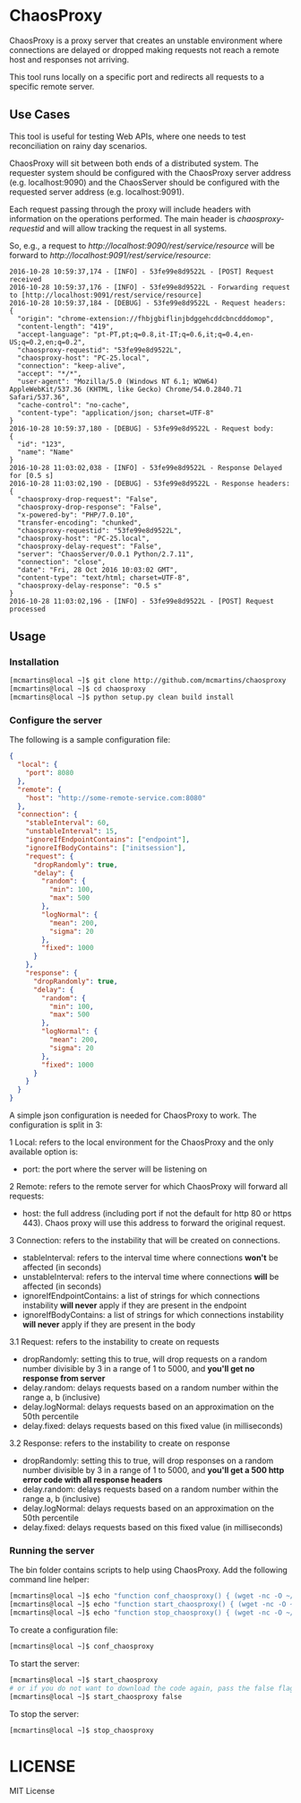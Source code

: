 # ChaosProxy

ChaosProxy is a proxy server that creates an unstable environment where connections 
are delayed or dropped making requests not reach a remote host and responses not arriving.

This tool runs locally on a specific port and redirects all requests to a specific remote server.

## Use Cases

This tool is useful for testing Web APIs, where one needs to test reconciliation on rainy day scenarios.

ChaosProxy will sit between both ends of a distributed system. The requester system should be configured with the
ChaosProxy server address (e.g. localhost:9090) and the ChaosServer should be configured with the
requested server address (e.g. localhost:9091).

Each request passing through the proxy will include headers with information on the operations performed.
The main header is *chaosproxy-requestid* and will allow tracking the request in all systems.

So, e.g., a request to *http://localhost:9090/rest/service/resource* will be forward to *http://localhost:9091/rest/service/resource*:

```none
2016-10-28 10:59:37,174 - [INFO] - 53fe99e8d9522L - [POST] Request received
2016-10-28 10:59:37,176 - [INFO] - 53fe99e8d9522L - Forwarding request to [http://localhost:9091/rest/service/resource]
2016-10-28 10:59:37,184 - [DEBUG] - 53fe99e8d9522L - Request headers:
{
  "origin": "chrome-extension://fhbjgbiflinjbdggehcddcbncdddomop", 
  "content-length": "419", 
  "accept-language": "pt-PT,pt;q=0.8,it-IT;q=0.6,it;q=0.4,en-US;q=0.2,en;q=0.2", 
  "chaosproxy-requestid": "53fe99e8d9522L", 
  "chaosproxy-host": "PC-25.local", 
  "connection": "keep-alive", 
  "accept": "*/*", 
  "user-agent": "Mozilla/5.0 (Windows NT 6.1; WOW64) AppleWebKit/537.36 (KHTML, like Gecko) Chrome/54.0.2840.71 Safari/537.36", 
  "cache-control": "no-cache", 
  "content-type": "application/json; charset=UTF-8"
}
2016-10-28 10:59:37,180 - [DEBUG] - 53fe99e8d9522L - Request body:
{
  "id": "123", 
  "name": "Name"
}
2016-10-28 11:03:02,038 - [INFO] - 53fe99e8d9522L - Response Delayed for [0.5 s]
2016-10-28 11:03:02,190 - [DEBUG] - 53fe99e8d9522L - Response headers:
{
  "chaosproxy-drop-request": "False", 
  "chaosproxy-drop-response": "False", 
  "x-powered-by": "PHP/7.0.10", 
  "transfer-encoding": "chunked", 
  "chaosproxy-requestid": "53fe99e8d9522L", 
  "chaosproxy-host": "PC-25.local", 
  "chaosproxy-delay-request": "False", 
  "server": "ChaosServer/0.0.1 Python/2.7.11", 
  "connection": "close", 
  "date": "Fri, 28 Oct 2016 10:03:02 GMT", 
  "content-type": "text/html; charset=UTF-8", 
  "chaosproxy-delay-response": "0.5 s"
}
2016-10-28 11:03:02,196 - [INFO] - 53fe99e8d9522L - [POST] Request processed
```

## Usage

### Installation

```bash
[mcmartins@local ~]$ git clone http://github.com/mcmartins/chaosproxy
[mcmartins@local ~]$ cd chaosproxy
[mcmartins@local ~]$ python setup.py clean build install
```

### Configure the server

The following is a sample configuration file:

```json
{
  "local": {
    "port": 8080
  },
  "remote": {
    "host": "http://some-remote-service.com:8080"
  },
  "connection": {
    "stableInterval": 60,
    "unstableInterval": 15,
    "ignoreIfEndpointContains": ["endpoint"],
    "ignoreIfBodyContains": ["initsession"],
    "request": {
      "dropRandomly": true,
      "delay": {
        "random": {
          "min": 100,
          "max": 500
        },
        "logNormal": {
          "mean": 200,
          "sigma": 20
        },
        "fixed": 1000
      }
    },
    "response": {
      "dropRandomly": true,
      "delay": {
        "random": {
          "min": 100,
          "max": 500
        },
        "logNormal": {
          "mean": 200,
          "sigma": 20
        },
        "fixed": 1000
      }
    }
  }
}
```

A simple json configuration is needed for ChaosProxy to work. The configuration is split in 3:

1 Local: refers to the local environment for the ChaosProxy and the only available option is:

- port: the port where the server will be listening on

2 Remote: refers to the remote server for which ChaosProxy will forward all requests:

- host: the full address (including port if not the default for http 80 or https 443). Chaos proxy will use this address to forward the original request.

3 Connection: refers to the instability that will be created on connections.

- stableInterval:  refers to the interval time where connections **won't** be affected (in seconds)
- unstableInterval: refers to the interval time where connections **will** be affected (in seconds)
- ignoreIfEndpointContains: a list of strings for which connections instability **will never** apply if they are present in the endpoint
- ignoreIfBodyContains: a list of strings for which connections instability **will never** apply if they are present in the body

3.1 Request: refers to the instability to create on requests

- dropRandomly: setting this to true, will drop requests on a random number divisible by 3 in a range of 1 to 5000, and **you'll get no response from server**
- delay.random: delays requests based on a random number within the range a, b (inclusive)
- delay.logNormal: delays requests based on an approximation on the 50th percentile
- delay.fixed: delays requests based on this fixed value (in milliseconds)

3.2 Response: refers to the instability to create on response

- dropRandomly: setting this to true, will drop responses on a random number divisible by 3 in a range of 1 to 5000, and **you'll get a 500 http error code with all response headers**
- delay.random: delays requests based on a random number within the range a, b (inclusive)
- delay.logNormal: delays requests based on an approximation on the 50th percentile
- delay.fixed: delays requests based on this fixed value (in milliseconds)

### Running the server

The bin folder contains scripts to help using ChaosProxy. Add the following command line helper:

```bash
[mcmartins@local ~]$ echo "function conf_chaosproxy() { (wget -nc -O ~/.conf_chaosproxy.json https://raw.githubusercontent.com/mcmartins/chaosproxy/master/sample-conf.json &> /dev/null || true) && vi ~/.conf_chaosproxy.json ;}" >> ~/.bashrc && source ~/.bashrc
[mcmartins@local ~]$ echo "function start_chaosproxy() { (wget -nc -O ~/.start_chaosproxy.sh https://raw.githubusercontent.com/mcmartins/chaosproxy/master/bin/chaosproxy.sh &> /dev/null && chmod +x ~/.start_chaosproxy.sh || true) && ~/.start_chaosproxy.sh \$1 \$2 ;}" >> ~/.bashrc && source ~/.bashrc
[mcmartins@local ~]$ echo "function stop_chaosproxy() { (wget -nc -O ~/.stop_chaosproxy.sh https://raw.githubusercontent.com/mcmartins/chaosproxy/master/bin/kill_chaosproxy.sh &> /dev/null && chmod +x ~/.stop_chaosproxy.sh || true) && ~/.stop_chaosproxy.sh ;}" >> ~/.bashrc && source ~/.bashrc
```

To create a configuration file:

```bash
[mcmartins@local ~]$ conf_chaosproxy
```

To start the server:

```bash
[mcmartins@local ~]$ start_chaosproxy
# or if you do not want to download the code again, pass the false flag 
[mcmartins@local ~]$ start_chaosproxy false
```

To stop the server:

```bash
[mcmartins@local ~]$ stop_chaosproxy
```

# LICENSE

MIT License
